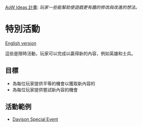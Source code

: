 [AoW Ideas 計畫](https://github.com/nefarious-kitsune/aow.ideas):
*玩家一些能幫助使遊戲更有趣的修改與改進的想法。*

# 特別活動

[English version](special-events)

這些是限時活動，玩家可以完成以贏得新的內容，例如英雄和士兵。

## 目標

* 為每位玩家提供平等的機會以獲取新內容的
* 為每位玩家提供嘗試新內容的機會

## 活動範例

* [Davison Special Event](se-davison)